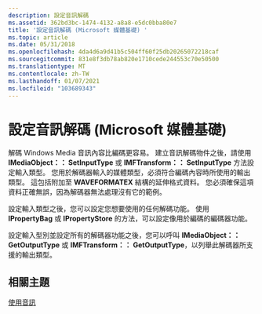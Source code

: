 ```yaml
---
description: 設定音訊解碼
ms.assetid: 362bd3bc-1474-4132-a8a8-e5dc0bba80e7
title: '設定音訊解碼 (Microsoft 媒體基礎) '
ms.topic: article
ms.date: 05/31/2018
ms.openlocfilehash: 4da4d6a9d41b5c504ff60f25db20265072218caf
ms.sourcegitcommit: 831e8f3db78ab820e1710cede244553c70e50500
ms.translationtype: MT
ms.contentlocale: zh-TW
ms.lasthandoff: 01/07/2021
ms.locfileid: "103689343"
---
```

# <a name="configuring-audio-decoding-microsoft-media-foundation"></a>設定音訊解碼 (Microsoft 媒體基礎) 

解碼 Windows Media 音訊內容比編碼更容易。 建立音訊解碼物件之後，請使用 **IMediaObject：： SetInputType** 或 **IMFTransform：： SetInputType** 方法設定輸入類型。 您用於解碼器輸入的媒體類型，必須符合編碼內容時所使用的輸出類型。 這包括附加至 **WAVEFORMATEX** 結構的延伸格式資料。 您必須確保這項資料正確無誤，因為解碼器無法處理沒有它的範例。

設定輸入類型之後，您可以設定您想要使用的任何解碼功能。 使用 **IPropertyBag** 或 **IPropertyStore** 的方法，可以設定像用於編碼的編碼器功能。

設定輸入型別並設定所有的解碼器功能之後，您可以呼叫 **IMediaObject：： GetOutputType** 或 **IMFTransform：： GetOutputType**，以列舉此解碼器所支援的輸出類型。

## <a name="related-topics"></a>相關主題

<dl> <dt>

[使用音訊](workingwithaudio.md)
</dt> </dl>

 

 



